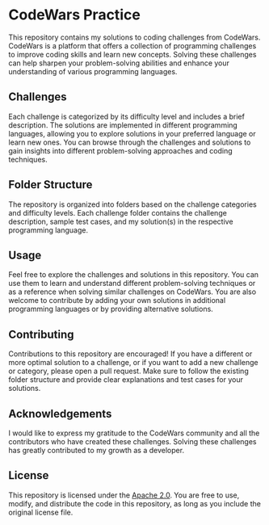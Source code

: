 # CodeWars Practice

This repository contains my solutions to coding challenges from CodeWars. CodeWars is a platform that offers a collection of programming challenges to improve coding skills and learn new concepts. Solving these challenges can help sharpen your problem-solving abilities and enhance your understanding of various programming languages.

## Challenges

Each challenge is categorized by its difficulty level and includes a brief description. The solutions are implemented in different programming languages, allowing you to explore solutions in your preferred language or learn new ones. You can browse through the challenges and solutions to gain insights into different problem-solving approaches and coding techniques.

## Folder Structure

The repository is organized into folders based on the challenge categories and difficulty levels. Each challenge folder contains the challenge description, sample test cases, and my solution(s) in the respective programming language.

## Usage

Feel free to explore the challenges and solutions in this repository. You can use them to learn and understand different problem-solving techniques or as a reference when solving similar challenges on CodeWars. You are also welcome to contribute by adding your own solutions in additional programming languages or by providing alternative solutions.

## Contributing

Contributions to this repository are encouraged! If you have a different or more optimal solution to a challenge, or if you want to add a new challenge or category, please open a pull request. Make sure to follow the existing folder structure and provide clear explanations and test cases for your solutions.

## Acknowledgements

I would like to express my gratitude to the CodeWars community and all the contributors who have created these challenges. Solving these challenges has greatly contributed to my growth as a developer.

## License

This repository is licensed under the [Apache 2.0](LICENSE). You are free to use, modify, and distribute the code in this repository, as long as you include the original license file.

